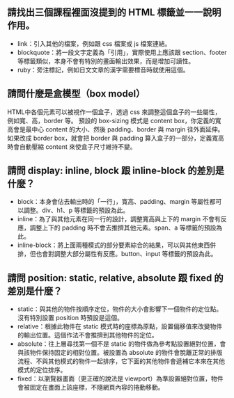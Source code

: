 ## 請找出三個課程裡面沒提到的 HTML 標籤並一一說明作用。
- link：引入其他的檔案，例如跟 css 檔案或 js 檔案連結。
- blockquote：將一段文字定義為「引用」，實際使用上應該跟 section、footer 等標籤類似，本身不會有特別的畫面輸出效果，而是增加可讀性。
- ruby：旁注標記，例如日文文章的漢字需要標音時就使用這個。

## 請問什麼是盒模型（box model）
HTML中各個元素可以被視作一個盒子，透過 css 來調整這個盒子的一些屬性，例如寬、高，border 等。
預設的 box-sizing 模式是 content box，你定義的寬高會是最中心 content 的大小、然後 padding、border 與 margin 往外面延伸。
如果改成 border box，就會把 border 與 padding 算入盒子的一部分，定義寬高時會自動壓縮 content 來使盒子尺寸維持不變。

## 請問 display: inline, block 跟 inline-block 的差別是什麼？
- block：本身會佔去輸出時的「一行」，寬高、padding、margin 等屬性都可以調整。div、h1、p 等標籤的預設為此。
- inline：為了與其他元素在同一行的設計，調整寬高與上下的 margin 不會有反應，調整上下的 padding 時不會去推擠其他元素。span、a 等標籤的預設為此。
- inline-block：將上面兩種模式的部分要素綜合的結果，可以與其他東西併排，但也會對調整大部分屬性有反應。button、input 等標籤的預設為此。

## 請問 position: static, relative, absolute 跟 fixed 的差別是什麼？
- static：與其他的物件按順序定位，物件的大小會影響下一個物件的定位點。沒有特別設置 position 時預設是這個。
- relative：根據此物件在 static 模式時的座標為原點，設置偏移值來改變物件的輸出位置。這個作法不會推擠到其他物件的定位。
- absolute：往上層尋找第一個不是 static 的物件做為參考點設置絕對位置，會與該物件保持固定的相對位置。被設置為 absolute 的物件會脫離正常的排版流程、不與其他模式的物件一起排序，它下面的其他物件會遞補它本來在其他模式的定位排序。
- fixed：以瀏覽器畫面（更正確的說法是 viewport）為準設置絕對位置，物件會被固定在畫面上該座標，不隨網頁內容的捲動移動。
